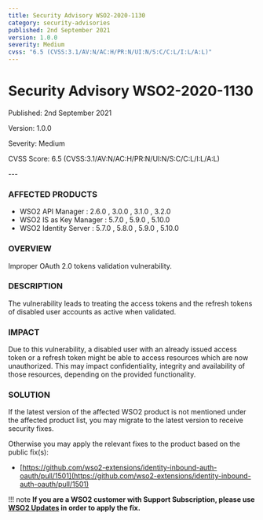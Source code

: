 ```yaml
---
title: Security Advisory WSO2-2020-1130
category: security-advisories
published: 2nd September 2021
version: 1.0.0
severity: Medium
cvss: "6.5 (CVSS:3.1/AV:N/AC:H/PR:N/UI:N/S:C/C:L/I:L/A:L)"
---
```


# Security Advisory WSO2-2020-1130

<p class="doc-info">Published: 2nd September 2021</p>
<p class="doc-info">Version: 1.0.0</p>
<p class="doc-info">Severity: Medium</p>
<p class="doc-info">CVSS Score: 6.5 (CVSS:3.1/AV:N/AC:H/PR:N/UI:N/S:C/C:L/I:L/A:L)</p>
---

### AFFECTED PRODUCTS
* WSO2 API Manager : 2.6.0 , 3.0.0 , 3.1.0 , 3.2.0
* WSO2 IS as Key Manager : 5.7.0 , 5.9.0 , 5.10.0
* WSO2 Identity Server : 5.7.0 , 5.8.0 , 5.9.0 , 5.10.0


### OVERVIEW
Improper OAuth 2.0 tokens validation vulnerability.


### DESCRIPTION
The vulnerability leads to treating the access tokens and the refresh tokens of disabled user accounts as active when validated.


### IMPACT
Due to this vulnerability, a disabled user with an already issued access token or a refresh token might be able to access resources which are now unauthorized. This may impact confidentiality, integrity and availability of those resources, depending on the provided functionality.


### SOLUTION
If the latest version of the affected WSO2 product is not mentioned under the affected product list, you may migrate to the latest version to receive security fixes.

Otherwise you may apply the relevant fixes to the product based on the public fix(s):

* [https://github.com/wso2-extensions/identity-inbound-auth-oauth/pull/1501](https://github.com/wso2-extensions/identity-inbound-auth-oauth/pull/1501)


!!! note
    **If you are a WSO2 customer with Support Subscription, please use [WSO2 Updates](https://wso2.com/updates/) in order to apply the fix.**
